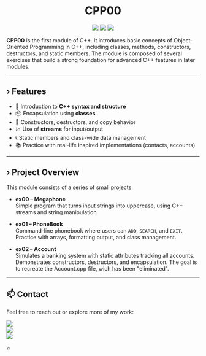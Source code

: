 <h1 align="center"> 
	CPP00
</h1>

<p align="center">
	<img src="https://img.shields.io/badge/Language-C++-blue?style=flat-square"/>
	<img src="https://img.shields.io/badge/Level-42%20Module%2000-green?style=flat-square"/>
	<img src="https://img.shields.io/badge/Focus-OOP%20%7C%20Classes%20%7C%20Streams-orange?style=flat-square"/>
</p>

**CPP00** is the first module of C++. It introduces basic concepts of Object-Oriented Programming in C++, including classes, methods, constructors, destructors, and static members. The module is composed of several exercises that build a strong foundation for advanced C++ features in later modules.

---

## › Features
- 🧱 Introduction to **C++ syntax and structure**
- 📦 Encapsulation using **classes**
- 🔄 Constructors, destructors, and copy behavior
- 📈 Use of **streams** for input/output
- 📞 Static members and class-wide data management
- 📚 Practice with real-life inspired implementations (contacts, accounts)

---

## › Project Overview

This module consists of a series of small projects:

- **ex00 – Megaphone**  
  Simple program that turns input strings into uppercase, using C++ streams and string manipulation.

- **ex01 – PhoneBook**  
  Command-line phonebook where users can `ADD`, `SEARCH`, and `EXIT`. Practice with arrays, formatting output, and class management.

- **ex02 – Account**  
  Simulates a banking system with static attributes tracking all accounts. Demonstrates constructors, destructors, and encapsulation. The goal is to recreate the Account.cpp file, wich has been "eliminated".

---

## 📫 Contact

Feel free to reach out or explore more of my work:

[<img src="https://img.shields.io/badge/LinkedIn-0077B5?style=flat-square&logo=linkedin&logoColor=white"/>](https://www.linkedin.com/in/aitor-guinea-961635348/)  
[<img src="https://img.shields.io/badge/GitHub-aguinea1-black?style=flat-square&logo=github"/>](https://github.com/aguinea1)  
[<img src="https://img.shields.io/badge/Email-guineaitor36@gmail.com-red?style=flat-square&logo=gmail&logoColor=white"/>](mailto:guineaitor36@gmail.com)

⭐

